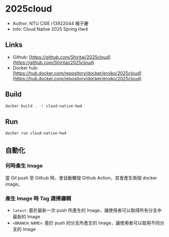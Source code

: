 # 2025cloud

* Author: NTU CSIE r13922044 楊子慶
* Info: Cloud Native 2025 Spring Hw4

## Links

* Github: [https://github.com/Shiritai/2025cloud](https://github.com/Shiritai/2025cloud)
* Docker hub: [https://hub.docker.com/repository/docker/eroiko/2025cloud](https://hub.docker.com/repository/docker/eroiko/2025cloud)

## Build

```bash
docker build . -t cloud-native-hw4
```

## Run

```bash
docker run cloud-native-hw4
```

## 自動化

### 何時產生 Image

當 Git push 至 Github 時，會自動觸發 Github Action，其會產生兩個 docker image。

### 產生 Image 時 Tag 選擇邏輯

* `latest`: 基於最新一次 push 所產生的 Image，讓使用者可以取得所有分支中最新的 Image
* `<BRANCH_NAME>`: 基於 push 的分支所產生的 Image，讓使用者可以取用不同分支的 Image